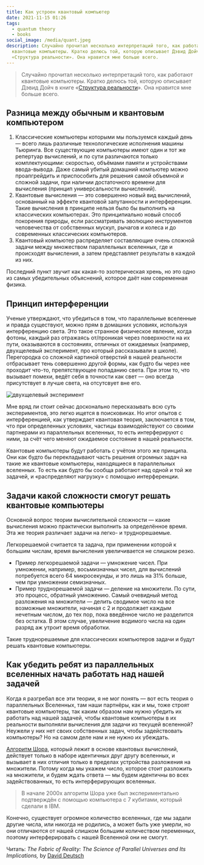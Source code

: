 ```yaml
---
title: Как устроен квантовый компьютер
date: 2021-11-15 01:26
tags:
  - quantum theory
  - books
social_image: /media/quant.jpeg
description: Случайно прочитал несколько интерпретаций того, как работают
  квантовые компьютеры. Кратко делюсь той, которую описывает Дэвид Дойч в книге
  «Структура реальности». Она нравится мне больше всего.
---
```

> Случайно прочитал несколько интерпретаций того, как работают квантовые компьютеры. Кратко делюсь той, которую описывает Дэвид Дойч в книге «[Структура реальности](https://www.amazon.com/Fabric-Reality-Parallel-Universes-Implications/dp/014027541X)». Она нравится мне больше всего.
## Разница между обычным и квантовым компьютером
1. Классические компьютеры которыми мы пользуемся каждый день — всего лишь различные технологические исполнения машины Тьюринга. Все существующие компьютеры имеют один и тот же репертуар вычислений, и по сути различаются только комплектующими: скоростью, объёмами памяти и устройствами ввода-вывода. Даже самый убитый домашний компьютер можно проапгрейдить и приспособить для решения самой объемной и сложной задачи, при наличии достаточного времени для вычисления (принцип универсальности вычислений).
2. Квантовые вычисления — это совершенно новый вид вычислений, основанный на эффекте квантовой запутанности и интерференции. Такие вычисления в принципе нельзя было бы выполнить на классических компьютерах. Это принципиально новый способ покорения природы, если рассматривать эволюцию инструментов человечества от собственных мускул, рычагов и колеса и до современных классических компьютеров.
3. Квантовый компьютер распределяет составляющие очень сложной задачи между множеством параллельных вселенных, где и происходят вычисления, а затем представляет результаты в каждой из них.

Последний пункт звучит как какая-то эзотерическая хрень, но это одно из самых убедительных объяснений, которое даёт нам современная физика.

## **Принцип интерференции**

Ученые утверждают, что убедиться в том, что параллельные вселенные и правда существуют, можно прям в домашних условиях, используя интерференцию света. Это такое странное физическое явление, когда фотоны, каждый раз отражаясь от/проникая через поверхности на их пути, оказываются в состояниях, отличных от ожидаемых (например, двухщелевый эксперимент, про который рассказывали в школе). Перегородка со сложной картиной отверстий в нашей реальности отбрасывает тень совершенно другой формы, как будто бы через нее проходит что-то, препятствующее попаданию света. При этом то, что вызывает помехи, ведёт себя в точности как свет — оно всегда присутствует в лучше света, на отсутсвует вне его.

![двухщелевый эксперимент](https://upload.wikimedia.org/wikipedia/commons/thumb/c/cd/Double-slit.svg/1024px-Double-slit.svg.png)

Мне вряд ли стоит сейчас досконально пересказывать всю суть экспериментов, это легко ищется в поисковиках. Но итог опытов с интерференцией, как утверждает квантовая теория, заключается в том, что при определенных условиях, частицы взаимодействуют со своими партнерами из параллельных вселенных, то есть интерферируют с ними, за счёт чего меняют ожидаемое состояние в нашей реальности.

Квантовые компьютеры будут работать с учётом этого же принципа. Они как будто бы перекладывают часть решения огромных задач на такие же квантовые компьютеры, находящиеся в параллельных вселенных. То есть как будто бы сообща работают над одной и той же задачей, и «распределяют нагрузку» с помощью интерференции.

## **Задачи какой сложности смогут решать квантовые компьютеры**

Основной вопрос теории вычислительной сложности — какие вычисления можно практически выполнить за определённое время. Эта же теория различает задачи на легко- и труднорешаемые. 

Легкорешаемой считается та задача, при применении которой к большим числам, время вычисления увеличивается не слишком резко.

* Пример легкорешаемой задачи — умножение чисел.  При умножении, например, восьмизначных чисел, для вычислений потребуется всего 64 микросекунды, и это лишь на 31% больше, чем при умножении семизначных.
* Пример труднорешаемой задачи — деление на множители. По сути, это процесс, обратный умножению. Самый очевидный метод разложения на множители — делить сводимое число на все возможные множители, начиная с 2 и продолжает каждым нечетным числом, до тех пор, пока введённое число не разделится без остатка. В этом случае, увеличение водимого числа на один разряд аж утроит время обработки.

Такие труднорешаемые для классических компьютеров задачи и будут решать квантовые компьютеры.

## **Как убедить ребят из параллельных вселенных начать работать над нашей задачей**

Когда я разгребал все эти теории, я не мог понять — вот есть теория о параллельных Вселенных, там наши партнёры, как и мы, тоже строят квантовые компьютеры, так каким образом нам нужно убедить их работать над нашей задачей, чтобы квантовые компьютеры в их реальности выполняли вычисления для задачи из текущей вселенной? Неужели у них нет своих собственных задач, чтобы задействовать компьютеры? Но на самом деле нам и не нужно их убеждать.

[Алгоритм Шора](https://ru.wikipedia.org/wiki/%D0%90%D0%BB%D0%B3%D0%BE%D1%80%D0%B8%D1%82%D0%BC_%D0%A8%D0%BE%D1%80%D0%B0), который лежит в основе квантовых вычислений, действует только в наборе идентичных друг другу вселенных, и вызывает в них отличия только в пределах устройства разложения на множители. Потому когда мы укажем число, которое стоит разложить на множители, и будем ждать ответа — мы будем идентичны во всех задействованных, то есть интерферирующих вселенных.
<br>
> В начале 2000х алгоритм Шора уже был экспериментально подтверждён с помощью компьютера с 7 кубитами, который сделали в IBM.

Конечно, существует огромное количество вселенных, где мы задали другие числа, или никогда не родились, а может быть уже умерли, но они отличаются от нашей слишком большим количеством переменных, поэтому интерферировать с нашей Вселенной они не смогут.

Читать: *The Fabric of Reality: The Science of Parallel Universes and Its Implications,* by [David Deutsch](https://www.amazon.com/David-Deutsch/e/B000APOF56/ref=dp_byline_cont_book_1)
